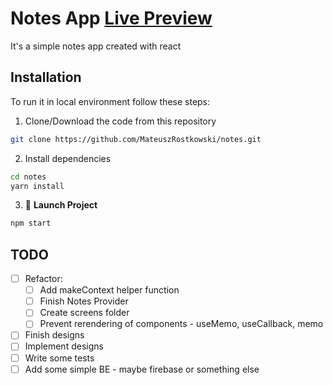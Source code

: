 # Notes App [Live Preview](https://mateuszrostkowski.github.io/notes/)

It's a simple notes app created with react

## **Installation**

To run it in local environment follow these steps:
    
1. Clone/Download the code from this repository

```bash
git clone https://github.com/MateuszRostkowski/notes.git
```

2. Install dependencies 

```bash
cd notes
yarn install
```

3. 🚀 **Launch Project**
    
```bash
npm start
```

## **TODO**

- [ ] Refactor:
    - [ ] Add makeContext helper function
    - [ ] Finish Notes Provider
    - [ ] Create screens folder
    - [ ] Prevent rerendering of components - useMemo, useCallback, memo
- [ ] Finish designs
- [ ] Implement designs
- [ ] Write some tests
- [ ] Add some simple BE - maybe firebase or something else
